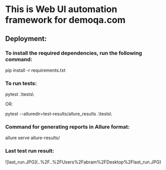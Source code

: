 <h1>This is Web UI automation framework for demoqa.com </h1>

## Deployment:
<h3>To install the required dependencies, run the following command: </h3>
<p>pip install -r requirements.txt </p>
<h3>To run tests: </h3>
<p> pytest .\tests\ </p>
<p>OR: </p>
<p> pytest --alluredir=test-results/allure_results .\tests\ </p>
<h3>Command for generating reports in Allure format: </h3>
<p> allure serve allure-results/ </p>


<h3>Last test run result:</h3>
![last_run.JPG](..%2F..%2FUsers%2Fabram%2FDesktop%2Flast_run.JPG)
